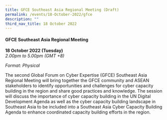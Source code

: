 ```yaml
---
title: GFCE Southeast Asia Regional Meeting (Draft)
permalink: /events/18-October-2022/gfce
description: ""
third_nav_title: 18 October 2022
---
```


#### **GFCE Southeast Asia Regional Meeting**

**18 October 2022 (Tuesday)**  
*2.00pm to 5.00pm (GMT +8)*

*Format: Physical*

The second Global Forum on Cyber Expertise (GFCE) Southeast Asia Regional Meeting will bring together the GFCE community and ASEAN stakeholders to identify opportunities and challenges for cyber capacity building in the region and share good practices and knowledge. The session will discuss the importance of cyber capacity building in the UN Digital Development Agenda as well as the cyber capacity building landscape in Southeast Asia to be included into a Southeast Asia Cyber Capacity Building Agenda to enhance coordinated capacity building efforts in the region.